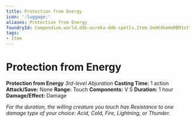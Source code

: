 ```yaml
---
title: Protection from Energy
icon: ':luggage:'
aliases: Protection from Energy
foundryId: Compendium.world.ddb-eureka-ddb-spells.Item.GnHK4kmHmRBM1stT
tags:
- Item
---
```


# Protection from Energy

**Protection from Energy**
_3rd-level Abjuration_
**Casting Time:** 1 action
**Attack/Save:** None
**Range:** Touch
**Components:** V S
**Duration:** 1 hour
**Damage/Effect:** Damage

*For the duration, the willing creature you touch has Resistance to one damage type of your choice: Acid, Cold, Fire, Lightning, or Thunder.*